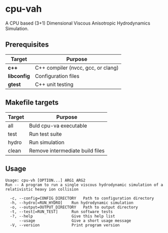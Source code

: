 # cpu-vah

A CPU based (3+1) Dimensional Viscous Anisotropic Hydrodynamics Simulation.


## Prerequisites

| Target        | Purpose         |
| ------------- |-------------|
| **c++**       | C++ compiler (nvcc, gcc, or clang) |
| **libconfig**       | Configuration files |
| **gtest**        | C++ unit testing |



## Makefile targets

| Target        | Purpose         |
| ------------- |-------------|
| all      | Buld cpu-va executable |
| test      | Run test suite |
| hydro      | Run simulation |
| clean      | Remove intermediate build files |

## Usage

```
Usage: cpu-vh [OPTION...] ARG1 ARG2
Run -- A program to run a single viscous hydrodynamic simulation of a
relativistic heavy ion collision

  -c, --config=CONFIG_DIRECTORY   Path to configuration directory
  -h, --hydro[=RUN_HYDRO]    Run hydrodynamic simulation
  -o, --output=OUTPUT_DIRECTORY   Path to output directory
  -t, --test[=RUN_TEST]      Run software tests
  -?, --help                 Give this help list
      --usage                Give a short usage message
  -V, --version              Print program version
```